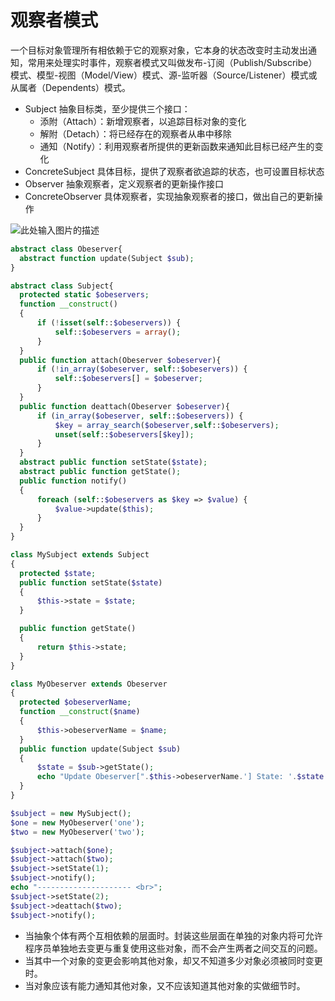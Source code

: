# 观察者模式

一个目标对象管理所有相依赖于它的观察对象，它本身的状态改变时主动发出通知，常用来处理实时事件，观察者模式又叫做发布-订阅（Publish/Subscribe）模式、模型-视图（Model/View）模式、源-监听器（Source/Listener）模式或从属者（Dependents）模式。

* Subject 抽象目标类，至少提供三个接口：
  * 添附（Attach）：新增观察者，以追踪目标对象的变化
  * 解附（Detach）：将已经存在的观察者从串中移除
  * 通知（Notify）：利用观察者所提供的更新函数来通知此目标已经产生的变化
* ConcreteSubject 具体目标，提供了观察者欲追踪的状态，也可设置目标状态
* Observer 抽象观察者，定义观察者的更新操作接口
* ConcreteObserver 具体观察者，实现抽象观察者的接口，做出自己的更新操作

![此处输入图片的描述](https://dn-anything-about-doc.qbox.me/document-uid108299labid2293timestamp1479266765811.png/wm)

```php
abstract class Obeserver{
  abstract function update(Subject $sub);
}

abstract class Subject{
  protected static $obeservers;
  function __construct()
  {
      if (!isset(self::$obeservers)) {
          self::$obeservers = array();
      }
  }
  public function attach(Obeserver $obeserver){
      if (!in_array($obeserver, self::$obeservers)) {
          self::$obeservers[] = $obeserver;
      }
  }
  public function deattach(Obeserver $obeserver){
      if (in_array($obeserver, self::$obeservers)) {
          $key = array_search($obeserver,self::$obeservers);
          unset(self::$obeservers[$key]);
      }
  }
  abstract public function setState($state);
  abstract public function getState();
  public function notify()
  {
      foreach (self::$obeservers as $key => $value) {
          $value->update($this);
      }
  }
}

class MySubject extends Subject
{
  protected $state;
  public function setState($state)
  {
      $this->state = $state;
  }

  public function getState()
  {
      return $this->state;
  }
}

class MyObeserver extends Obeserver
{
  protected $obeserverName;
  function __construct($name)
  {
      $this->obeserverName = $name;
  }
  public function update(Subject $sub)
  {
      $state = $sub->getState();
      echo "Update Obeserver[".$this->obeserverName.'] State: '.$state . '<br>';
  }
}

$subject = new MySubject();
$one = new MyObeserver('one');
$two = new MyObeserver('two');

$subject->attach($one);
$subject->attach($two);
$subject->setState(1);
$subject->notify();
echo "--------------------- <br>";
$subject->setState(2);
$subject->deattach($two);
$subject->notify();
```

- 当抽象个体有两个互相依赖的层面时。封装这些层面在单独的对象内将可允许程序员单独地去变更与重复使用这些对象，而不会产生两者之间交互的问题。
- 当其中一个对象的变更会影响其他对象，却又不知道多少对象必须被同时变更时。
- 当对象应该有能力通知其他对象，又不应该知道其他对象的实做细节时。

